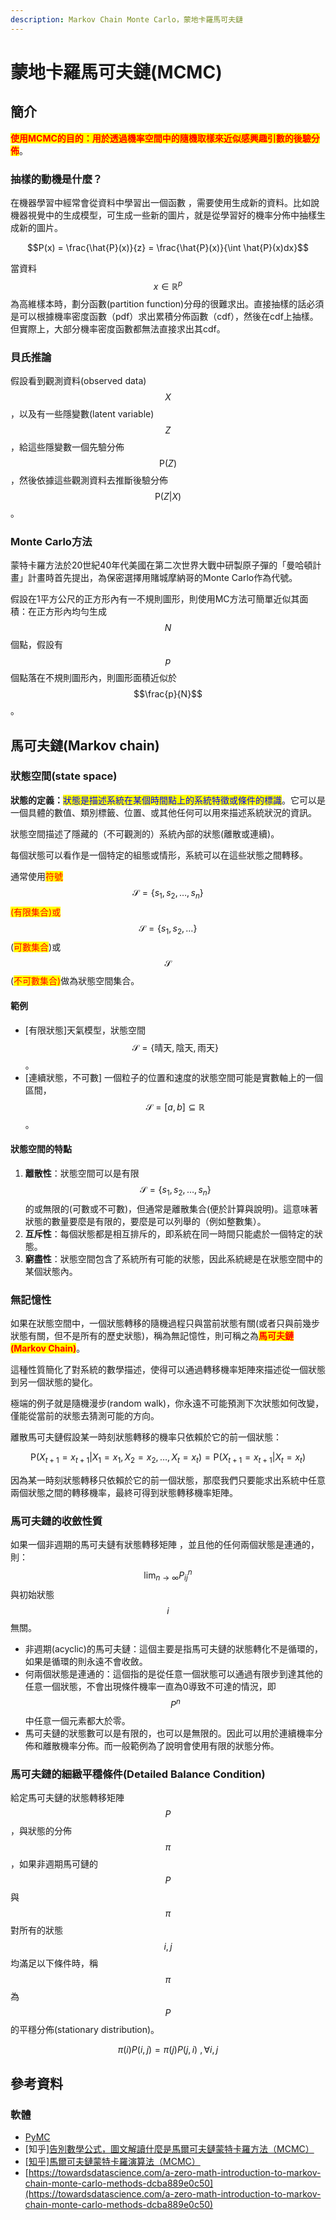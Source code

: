```yaml
---
description: Markov Chain Monte Carlo，蒙地卡羅馬可夫鏈
---
```


# 蒙地卡羅馬可夫鏈(MCMC)

## 簡介

<mark style="color:red;">**使用MCMC的目的：用於透過機率空間中的隨機取樣來近似感興趣引數的後驗分佈**</mark>。

### 抽樣的動機是什麼？

在機器學習中經常會從資料中學習出一個函數 ，需要使用生成新的資料。比如說機器視覺中的生成模型，可生成一些新的圖片，就是從學習好的機率分佈中抽樣生成新的圖片。

$$P(x) = \frac{\hat{P}(x)}{z} = \frac{\hat{P}(x)}{\int \hat{P}(x)dx}$$

當資料$$x \in \mathbb{R}^p$$為高維樣本時，劃分函數(partition function)分母的很難求出。直接抽樣的話必須是可以根據機率密度函數（pdf）求出累積分佈函數（cdf），然後在cdf上抽樣。但實際上，大部分機率密度函數都無法直接求出其cdf。

### 貝氏推論

假設看到觀測資料(observed data)$$X$$ ，以及有一些隱變數(latent variable)$$Z$$，給這些隱變數一個先驗分佈$$\mathrm{P}(Z)$$，然後依據這些觀測資料去推斷後驗分佈$$\mathrm{P}(Z|X)$$ 。

### Monte Carlo方法

蒙特卡羅方法於20世紀40年代美國在第二次世界大戰中研製原子彈的「曼哈頓計畫」計畫時首先提出，為保密選擇用賭城摩納哥的Monte Carlo作為代號。

假設在1平方公尺的正方形內有一不規則圖形，則使用MC方法可簡單近似其面積：在正方形內均勻生成$$N$$個點，假設有$$p$$個點落在不規則圖形內，則圖形面積近似於$$\frac{p}{N}$$。

## 馬可夫鏈(Markov chain)

### **狀態空間(state space)**

**狀態的定義：**<mark style="color:blue;">狀態是描述系統在某個時間點上的系統特徵或條件的標識</mark>。它可以是一個具體的數值、類別標籤、位置、或其他任何可以用來描述系統狀況的資訊。

狀態空間描述了隱藏的（不可觀測的）系統內部的狀態(離散或連續)。

每個狀態可以看作是一個特定的組態或情形，系統可以在這些狀態之間轉移。

通常使用<mark style="color:red;">符號</mark>$$\mathcal{S}=\{s_1, s_2, \dots ,s_n\}$$<mark style="color:red;">(有限集合)或</mark>$$\mathcal{S}=\{s_1, s_2, \dots \}$$(<mark style="color:red;">可數集合</mark>)或$$\mathcal{S}$$(<mark style="color:red;">不可數集合)</mark>做為狀態空間集合。

#### 範例

* \[有限狀態]天氣模型，狀態空間$$\mathcal{S}=\{\text{晴天}, \text{陰天}, \text{雨天} \}$$。
* \[連續狀態，不可數] 一個粒子的位置和速度的狀態空間可能是實數軸上的一個區間，$$\mathcal{S}=[a,b] \subseteq \mathbb{R}$$。

#### 狀態空間的特點

1. **離散性**：狀態空間可以是有限$$\mathcal{S}=\{s_1, s_2, \dots ,s_n\}$$的或無限的(可數或不可數)，但通常是離散集合(便於計算與說明)。這意味著狀態的數量要麼是有限的，要麼是可以列舉的（例如整數集）。
2. **互斥性**：每個狀態都是相互排斥的，即系統在同一時間只能處於一個特定的狀態。
3. **窮盡性**：狀態空間包含了系統所有可能的狀態，因此系統總是在狀態空間中的某個狀態內。

### 無記憶性

如果在狀態空間中，一個狀態轉移的隨機過程只與當前狀態有關(或者只與前幾步狀態有關，但不是所有的歷史狀態)，稱為無記憶性，則可稱之為<mark style="color:red;">**馬可夫鏈(Markov Chain)**</mark>。

這種性質簡化了對系統的數學描述，使得可以通過轉移機率矩陣來描述從一個狀態到另一個狀態的變化。

極端的例子就是隨機漫步(random walk)，你永遠不可能預測下次狀態如何改變，僅能從當前的狀態去猜測可能的方向。

離散馬可夫鏈假設某一時刻狀態轉移的機率只依賴於它的前一個狀態：

$$\mathrm{P}(X_{t+1}=x_{t+1}|X_{1}=x_1, X_{2}=x_2,\dots, X_{t}=x_t)=\mathrm{P}(X_{t+1}=x_{t+1}|X_{t}=x_t)$$

因為某一時刻狀態轉移只依賴於它的前一個狀態，那麼我們只要能求出系統中任意兩個狀態之間的轉移機率，最終可得到狀態轉移機率矩陣。

### 馬可夫鏈的收斂性質

如果一個非週期的馬可夫鏈有狀態轉移矩陣 ，並且他的任何兩個狀態是連通的，則：$$\displaystyle \lim_{n \rightarrow \infty} P_{ij}^n$$與初始狀態$$i$$無關。

* 非週期(acyclic)的馬可夫鏈：這個主要是指馬可夫鏈的狀態轉化不是循環的，如果是循環的則永遠不會收斂。
* 何兩個狀態是連通的：這個指的是從任意一個狀態可以通過有限步到達其他的任意一個狀態，不會出現條件機率一直為0導致不可達的情況，即$$P^n$$中任意一個元素都大於零。
* 馬可夫鏈的狀態數可以是有限的，也可以是無限的。因此可以用於連續機率分佈和離散機率分佈。而一般範例為了說明會使用有限的狀態分佈。

### 馬可夫鏈的細緻平穩條件(Detailed Balance Condition)

給定馬可夫鏈的狀態轉移矩陣$$P$$，與狀態的分佈$$\pi$$，如果非週期馬可鏈的$$P$$與$$\pi$$對所有的狀態$$i,j$$均滿足以下條件時，稱$$\pi$$為$$P$$的平穩分佈(stationary distribution)。

$$
\pi(i)P(i,j) = \pi(j)P(j,i)~ ,\forall i, j
$$



## 參考資料

### 軟體

* [PyMC](https://www.pymc.io/welcome.html)
* \[知乎[\]告別數學公式，圖文解讀什麼是馬爾可夫鏈蒙特卡羅方法（MCMC）](https://zhuanlan.zhihu.com/p/32982140)
* [\[知乎\]馬爾可夫鏈蒙特卡羅演算法（MCMC）](https://zhuanlan.zhihu.com/p/37121528)
* [https://towardsdatascience.com/a-zero-math-introduction-to-markov-chain-monte-carlo-methods-dcba889e0c50](https://towardsdatascience.com/a-zero-math-introduction-to-markov-chain-monte-carlo-methods-dcba889e0c50)
